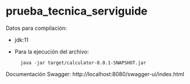 # prueba_tecnica_serviguide

Datos para compilación:
- jdk:11
- Para la ejecución del archivo: 

        java -jar target/calculator-0.0.1-SNAPSHOT.jar


Documentación Swagger:
http://localhost:8080/swagger-ui/index.html
